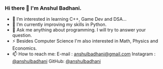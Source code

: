 ### Hi there 👋 I'm Anshul Badhani.
- 👀 I’m interested in learning C++, Game Dev and DSA...
- 🌱 I’m currently improving my skills in Python.
- 💬 Ask me anything about programming. I will try to answer your question.
- ⚡ Besides Computer Science I'm also interested in Math, Physics and Economics.
- 📫 How to reach me:
    E-mail : anshulbadhani@gmail.com
    Instagram : [@anshulbadhani](instagram.com/anshulbadhani)
    GitHub: [@anshulbadhani](github.com/anshulbadhani)

<!--
**anshulbadhani/anshulbadhani** is a ✨ _special_ ✨ repository because its `README.md` (this file) appears on your GitHub profile.

Here are some ideas to get you started:

- 🔭 I’m currently working on ...
- 🌱 I’m currently learning ...
- 👯 I’m looking to collaborate on ...
- 🤔 I’m looking for help with ...
- 💬 Ask me about ...
- 📫 How to reach me: ...
- 😄 Pronouns: ...
- ⚡ Fun fact: ...
-->
